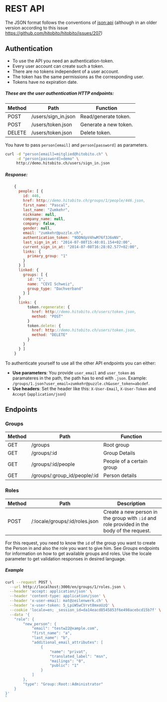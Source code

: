 # REST API

The JSON format follows the conventions of [json:api](http://jsonapi.org) (although in an older version according to this issue https://github.com/hitobito/hitobito/issues/207)

## Authentication

* To use the API you need an authentication-token.
* Every user account can create such a token.
* There are no tokens independent of a user account.
* The token has the same permissions as the corresponding user.
* Tokens have no expiration date.

##### These are the user authentication HTTP endpoints:

| Method  | Path                | Function |
| --- | --- | --- |
| POST    | /users/sign_in.json | Read/generate token. |
| POST    | /users/token.json   | Generate a new token. |
| DELETE  | /users/token.json   | Delete token. |

You have to pass `person[email]` and `person[password]` as parameters.
```bash
curl -d "person[email]=mitglied@hitobito.ch" \
     -d "person[password]=demo" \
     http://demo.hitobito.ch/users/sign_in.json
```
##### Response:
```js
    {
      people: [ {
        id: 446,
        href: http://demo.hitobito.ch/groups/1/people/446.json,
        first_name: "Pascal",
        last_name: "Zumkehr",
        nickname: null,
        company_name: null,
        company: false,
        gender: null,
        email: "zumkehr@puzzle.ch",
        authentication_token: "9DDNdpV4hwM76f3J6oNV",
        last_sign_in_at: "2014-07-08T15:40:01.154+02:00",
        current_sign_in_at: "2014-07-08T16:28:02.577+02:00",
        links: {
          primary_group: "1"
        }
      } ]
      linked: {
        groups: [ {
          id: "1",
          name: "CEVI Schweiz",
          group_type: "Dachverband"
        } ]
      }
      links: {
          token.regenerate: {
            href: http://demo.hitobito.ch/users/token.json,
            method: "POST"
          }
          token.delete: {
            href: http://demo.hitobito.ch/users/token.json,
            method: "DELETE"
          }
        }
      } ]
    }
```
To authenticate yourself to use all the other API endpoints you can either:
* **Use parameters**: You provide `user_email` and `user_token` as paramateres in the path, the path has to end with `.json`. Example: `/groups/1.json?user_email=zumkehr@puzzle.ch&user_token=abcdef`.
* **Use headers**: Set the header like this: `X-User-Email`, `X-User-Token` and `Accept` (`application/json`)

## Endpoints

### Groups
| Method | Path                         | Function |
| --- | --- | --- |
| GET     | /groups                      | Root group           |
| GET     | /groups/:id                  | Group Details        |
| GET     | /groups/:id/people           | People of a certain group |
| GET     | /groups/:group_id/people/:id | Person details      |

### Roles
| Method | Path                         | Description |
| --- | --- | --- |
| POST     | /:locale/groups/:id/roles.json                      | Create a new person in the group with `:id` and role provided in the body of the request.|

For this request, you need to know the `id` of the group you want to create the Person in and also the role you want to give him. See *Groups* endpoints for information on how to get available groups and roles.
Use the locale parameter to get validation responses in desired language.


##### Example

```bash
curl --request POST \
  --url http://localhost:3000/en/groups/1/roles.json \
  --header 'accept: application/json' \
  --header 'content-type: application/json' \
  --header 'x-user-email: mat@zeilenwerk.ch' \
  --header 'x-user-token: 5_LpiWSwCVrvt8mxoUzQ' \
  --cookie 'locale=en; _session_id=da14eacd8545853f6e498acebcd15b7f' \
  --data '{
	"role": {
		"new_person": {
			"email": "testw22@xample.com",
			"first_name": "a",
			"last_name": "b",
			"additional_email_attributes": [
				{
					"name": "privat",
					"translated_label": "msn",
					"mailings": "0",
					"public": "1"
				}
			]
		},
		"type": "Group::Root::Administrator"
	}
}'
`
